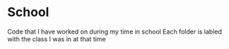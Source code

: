 # School
Code that I have worked on during my time in school 
Each folder is labled with the class I was in at that time
